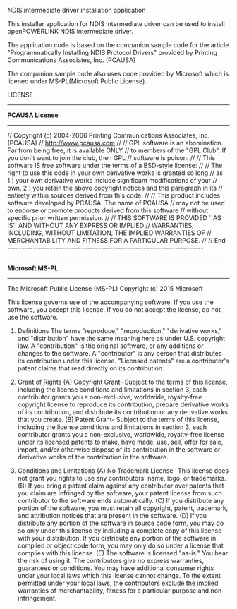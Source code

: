 NDIS intermediate driver installation application

This installer application for NDIS intermediate driver can be used to install
openPOWERLINK NDIS intermediate driver.

The application code is based on the companion sample code for the article
"Programmatically Installing NDIS Protocol Drivers" provided by
Printing Communications Associates, Inc. (PCAUSA)

The companion sample code also uses code provided by Microsoft which
is licened under MS-PL(Microsoft Public License).

LICENSE
******************************************************************************
__PCAUSA License__
******************************************************************************
//   Copyright (c) 2004-2006 Printing Communications Associates, Inc. (PCAUSA)
//                          http://www.pcausa.com
//
// GPL software is an abomination. Far from being free, it is available ONLY
// to members of the "GPL Club". If you don't want to join the club, then GPL
// software is poison.
//
// This software IS free software under the terms of a BSD-style license:
//
// The right to use this code in your own derivative works is granted so long
// as 1.) your own derivative works include significant modifications of your
// own, 2.) you retain the above copyright notices and this paragraph in its
// entirety within sources derived from this code.
//
// This product includes software developed by PCAUSA. The name of PCAUSA
// may not be used to endorse or promote products derived from this software
// without specific prior written permission.
//
// THIS SOFTWARE IS PROVIDED ``AS IS'' AND WITHOUT ANY EXPRESS OR IMPLIED
// WARRANTIES, INCLUDING, WITHOUT LIMITATION, THE IMPLIED WARRANTIES OF
// MERCHANTABILITY AND FITNESS FOR A PARTICULAR PURPOSE.
//
// End ---------------------------------------------------------------------

*******************************************************************************
__Microsoft MS-PL__
*******************************************************************************
The Microsoft Public License (MS-PL)
Copyright (c) 2015 Microsoft

This license governs use of the accompanying software. If you use the software,
you accept this license. If you do not accept the license, do not use the
software.

1. Definitions
 The terms "reproduce," "reproduction," "derivative works," and "distribution"
 have the same meaning here as under U.S. copyright law.
 A "contribution" is the original software, or any additions or changes to
 the software.
 A "contributor" is any person that distributes its contribution under this
 license.
 "Licensed patents" are a contributor's patent claims that read directly on
 its contribution.

2. Grant of Rights
 (A) Copyright Grant- Subject to the terms of this license, including the
 license conditions and limitations in section 3, each contributor grants you
 a non-exclusive, worldwide, royalty-free copyright license to reproduce its
 contribution, prepare derivative works of its contribution, and distribute its
 contribution or any derivative works that you create.
 (B) Patent Grant- Subject to the terms of this license, including the license
 conditions and limitations in section 3, each contributor grants you a
 non-exclusive, worldwide, royalty-free license under its licensed patents to
 make, have made, use, sell, offer for sale, import, and/or otherwise dispose
 of its contribution in the software or derivative works of the contribution
 in the software.

3. Conditions and Limitations
 (A) No Trademark License- This license does not grant you rights to use any
 contributors' name, logo, or trademarks.
 (B) If you bring a patent claim against any contributor over patents that
 you claim are infringed by the software, your patent license from such
 contributor to the software ends automatically.
 (C) If you distribute any portion of the software, you must retain all
 copyright, patent, trademark, and attribution notices that are present in
 the software.
 (D) If you distribute any portion of the software in source code form, you
 may do so only under this license by including a complete copy of this
 license with your distribution. If you distribute any portion of the
 software in compiled or object code form, you may only do so under a
 license that complies with this license.
 (E) The software is licensed "as-is." You bear the risk of using it.
 The contributors give no express warranties, guarantees or conditions.
 You may have additional consumer rights under your local laws which
 this license cannot change. To the extent permitted under your local laws,
 the contributors exclude the implied warranties of merchantability, fitness
 for a particular purpose and non-infringement.

